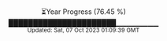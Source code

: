 <p align="center">
⏳Year Progress (76.45 %) <br>
██████████████████████▁▁▁▁▁▁▁▁ <br>
<sub>Updated: Sat, 07 Oct 2023 01:09:39 GMT</sub>
</p>

